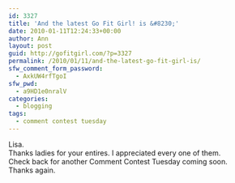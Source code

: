 ```yaml
---
id: 3327
title: 'And the latest Go Fit Girl! is &#8230;'
date: 2010-01-11T12:24:33+00:00
author: Ann
layout: post
guid: http://gofitgirl.com/?p=3327
permalink: /2010/01/11/and-the-latest-go-fit-girl-is/
sfw_comment_form_password:
  - AxkUW4rfTgoI
sfw_pwd:
  - a9HD1e0nralV
categories:
  - blogging
tags:
  - comment contest tuesday
---
```

Lisa.  
Thanks ladies for your entires. I appreciated every one of them.  
Check back for another Comment Contest Tuesday coming soon.  
Thanks again.